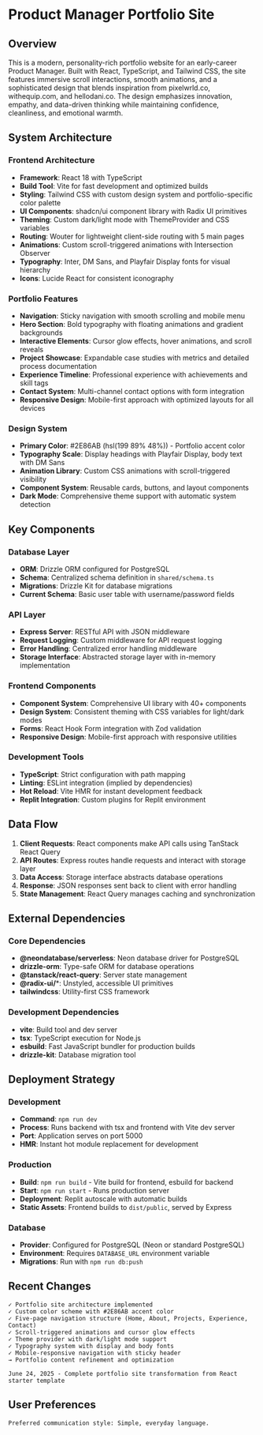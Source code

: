 # Product Manager Portfolio Site

## Overview

This is a modern, personality-rich portfolio website for an early-career Product Manager. Built with React, TypeScript, and Tailwind CSS, the site features immersive scroll interactions, smooth animations, and a sophisticated design that blends inspiration from pixelwrld.co, withequip.com, and hellodani.co. The design emphasizes innovation, empathy, and data-driven thinking while maintaining confidence, cleanliness, and emotional warmth.

## System Architecture

### Frontend Architecture
- **Framework**: React 18 with TypeScript
- **Build Tool**: Vite for fast development and optimized builds
- **Styling**: Tailwind CSS with custom design system and portfolio-specific color palette
- **UI Components**: shadcn/ui component library with Radix UI primitives
- **Theming**: Custom dark/light mode with ThemeProvider and CSS variables
- **Routing**: Wouter for lightweight client-side routing with 5 main pages
- **Animations**: Custom scroll-triggered animations with Intersection Observer
- **Typography**: Inter, DM Sans, and Playfair Display fonts for visual hierarchy
- **Icons**: Lucide React for consistent iconography

### Portfolio Features
- **Navigation**: Sticky navigation with smooth scrolling and mobile menu
- **Hero Section**: Bold typography with floating animations and gradient backgrounds
- **Interactive Elements**: Cursor glow effects, hover animations, and scroll reveals
- **Project Showcase**: Expandable case studies with metrics and detailed process documentation
- **Experience Timeline**: Professional experience with achievements and skill tags
- **Contact System**: Multi-channel contact options with form integration
- **Responsive Design**: Mobile-first approach with optimized layouts for all devices

### Design System
- **Primary Color**: #2E86AB (hsl(199 89% 48%)) - Portfolio accent color
- **Typography Scale**: Display headings with Playfair Display, body text with DM Sans
- **Animation Library**: Custom CSS animations with scroll-triggered visibility
- **Component System**: Reusable cards, buttons, and layout components
- **Dark Mode**: Comprehensive theme support with automatic system detection

## Key Components

### Database Layer
- **ORM**: Drizzle ORM configured for PostgreSQL
- **Schema**: Centralized schema definition in `shared/schema.ts`
- **Migrations**: Drizzle Kit for database migrations
- **Current Schema**: Basic user table with username/password fields

### API Layer
- **Express Server**: RESTful API with JSON middleware
- **Request Logging**: Custom middleware for API request logging
- **Error Handling**: Centralized error handling middleware
- **Storage Interface**: Abstracted storage layer with in-memory implementation

### Frontend Components
- **Component System**: Comprehensive UI library with 40+ components
- **Design System**: Consistent theming with CSS variables for light/dark modes
- **Forms**: React Hook Form integration with Zod validation
- **Responsive Design**: Mobile-first approach with responsive utilities

### Development Tools
- **TypeScript**: Strict configuration with path mapping
- **Linting**: ESLint integration (implied by dependencies)
- **Hot Reload**: Vite HMR for instant development feedback
- **Replit Integration**: Custom plugins for Replit environment

## Data Flow

1. **Client Requests**: React components make API calls using TanStack React Query
2. **API Routes**: Express routes handle requests and interact with storage layer
3. **Data Access**: Storage interface abstracts database operations
4. **Response**: JSON responses sent back to client with error handling
5. **State Management**: React Query manages caching and synchronization

## External Dependencies

### Core Dependencies
- **@neondatabase/serverless**: Neon database driver for PostgreSQL
- **drizzle-orm**: Type-safe ORM for database operations
- **@tanstack/react-query**: Server state management
- **@radix-ui/***: Unstyled, accessible UI primitives
- **tailwindcss**: Utility-first CSS framework

### Development Dependencies
- **vite**: Build tool and dev server
- **tsx**: TypeScript execution for Node.js
- **esbuild**: Fast JavaScript bundler for production builds
- **drizzle-kit**: Database migration tool

## Deployment Strategy

### Development
- **Command**: `npm run dev`
- **Process**: Runs backend with tsx and frontend with Vite dev server
- **Port**: Application serves on port 5000
- **HMR**: Instant hot module replacement for development

### Production
- **Build**: `npm run build` - Vite build for frontend, esbuild for backend
- **Start**: `npm run start` - Runs production server
- **Deployment**: Replit autoscale with automatic builds
- **Static Assets**: Frontend builds to `dist/public`, served by Express

### Database
- **Provider**: Configured for PostgreSQL (Neon or standard PostgreSQL)
- **Environment**: Requires `DATABASE_URL` environment variable
- **Migrations**: Run with `npm run db:push`

## Recent Changes

```
✓ Portfolio site architecture implemented
✓ Custom color scheme with #2E86AB accent color
✓ Five-page navigation structure (Home, About, Projects, Experience, Contact)
✓ Scroll-triggered animations and cursor glow effects
✓ Theme provider with dark/light mode support
✓ Typography system with display and body fonts
✓ Mobile-responsive navigation with sticky header
→ Portfolio content refinement and optimization

June 24, 2025 - Complete portfolio site transformation from React starter template
```

## User Preferences

```
Preferred communication style: Simple, everyday language.
```